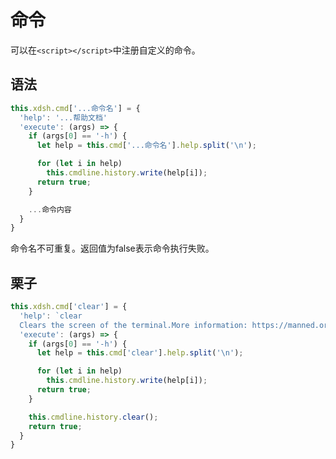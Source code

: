 # 命令

可以在`<script></script>`中注册自定义的命令。

## 语法

```javascript
this.xdsh.cmd['...命令名'] = {
  'help': '...帮助文档'
  'execute': (args) => {
    if (args[0] == '-h') {
      let help = this.cmd['...命令名'].help.split('\n');

      for (let i in help)
        this.cmdline.history.write(help[i]);
      return true;
    }

    ...命令内容
  }
}
```

命令名不可重复。返回值为false表示命令执行失败。

## 栗子

```javascript
this.xdsh.cmd['clear'] = {
  'help': `clear
  Clears the screen of the terminal.More information: https://manned.org/clear.`,
  'execute': (args) => {
    if (args[0] == '-h') {
      let help = this.cmd['clear'].help.split('\n');

      for (let i in help)
        this.cmdline.history.write(help[i]);
      return true;
    }

    this.cmdline.history.clear();
    return true;
  }
}
```